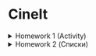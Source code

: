 # CineIt

<details>
  <summary>Homework 1 (Activity)</summary>
  
  ### #TODO
  - [ ] 1. Создайте проект
  - [ ] 2. Залейте проект на GitHub
  - [ ] 3. Добавьте описание проекта в заголовке и Readme
  - [ ] 4. На первом экране своего приложения создайте несколько картинок с фильмами. К каждой картинке добавьте название фильма и кнопку “Детали”. Изображения любые, название и описание произвольные.
  - [ ] 5. По нажатию на Детали - выделяйте другим цветом название выбранного фильма, открывайте новое окно, где показывайте картинку и описание фильма.
  - [ ] 6. Сохраняйте выделение фильма при повороте и при возвращении со второго экрана.
  - [ ] 7. Добавьте кнопку “Пригласить друга” и отправляйте приглашение по вашему выбору (почта, смс, социальные сети).
  - [ ] 8. Добавьте на втором экране checkbox “Нравится” и текстовое поле для комментария. Возвращайте значение чекбокса и текст комментария при переходе обратно на первый экран. Возвращенные значения чекбокса и текстового комментария выводим в лог.
</details>

<details>
  <summary>Homework 2 (Списки)</summary>
  
  ### #TODO
  - [ ] 1. Добавьте поддержку английского и русского языков для элементов интерфейса, например, для кнопки "детали" и "пригласить друга".
  - [ ] 2. Переведите ваше приложение на отображение списков с помощью RecyclerView.
  - [ ] 3. Дополните функционал вашего приложения сохранением фильмов в список избранного (избранное пока храните в обычном List на уровне Activity). Используйте для этого или долгое нажатие на элемент списка, или тап на ImageView в виде сердечка рядом с названием фильма.
  - [ ] 4. Создайте экран, где будет отображаться список Избранного.
  - [ ] 5. Сделайте так, чтобы из списка избранного можно было удалять элементы
  - [ ] 6. Добавьте поддержку альбомной ориентации. Интерфейс должен отличаться. Например, в портретной 1 фильм в строке списка, а в альбомной 2-3.
  - [ ] 7. Создайте кастомный диалог подтверждения при выходе из приложения при нажатии кнопки back (использовать метод onBackPressed).
  - [ ] 8. Написать собственный ItemDecoration.
  - [ ] 9. Самостоятельно изучите ReciclerView.ItemAnimator, создайте свои собственные анимации.
</details>
